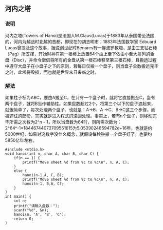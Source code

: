 ## 河内之塔
### 说明
河内之塔(Towers of Hanoi)是法国人M.Claus(Lucas)于1883年从泰国带至法国的，河内为越战时北越的首都，即现在的胡志明市；1883年法国数学家 Edouard Lucas曾提及这个故事，据说创世纪时Benares有一座波罗教塔，是由三支钻石棒（Pag）所支撑，开始时神在第一根棒上放置64个由上至下依由小至大排列的金盘（Disc），并命令僧侣将所有的金盘从第一根石棒移至第三根石棒，且搬运过程中遵守大盘子在小盘子之下的原则，若每日仅搬一个盘子，则当盘子全数搬运完毕之时，此塔将毁损，而也就是世界末日来临之时。
### 解法
如果柱子标为ABC，要由A搬至C，在只有一个盘子时，就将它直接搬至C，当有两个盘子，就将B当作辅助柱。如果盘数超过2个，将第三个以下的盘子遮起来，就很简单了，每次处理两个盘子，也就是：A->B、A ->C、B->C这三个步骤，而被遮住的部份，其实就是进入程式的递回处理。事实上，若有n个盘子，则移动完毕所需之次数为2^n - 1，所以当盘数为64时，则所需次数为：2^64^-1=18446744073709551615为5.05390248594782e+16年，也就是约5000世纪，如果对这数字没什幺概念，就假设每秒钟搬一个盘子好了，也要约5850亿年左右。

```
#include <stdio.h>
void hanoi(int n, char A, char B, char C) {
    if(n == 1) {
        printf("Move sheet %d from %c to %c\n", n, A, C);
    }
    else {
        hanoi(n-1,A, C, B);
        printf("Move sheet %d from %c to %c\n", n, A, C);
        hanoi(n-1, B,A, C);
    }
}
int main() {
    int n;
    printf("请输入盘数：");
    scanf("%d", &n);
    hanoi(n, 'A', 'B', 'C');
    return 0;
}
```